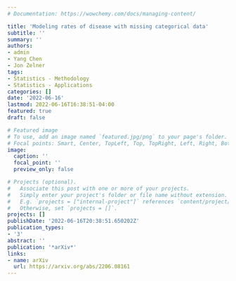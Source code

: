 ```yaml
---
# Documentation: https://wowchemy.com/docs/managing-content/

title: 'Modeling rates of disease with missing categorical data'
subtitle: ''
summary: ''
authors:
- admin
- Yang Chen
- Jon Zelner
tags:
- Statistics - Methodology
- Statistics - Applications
categories: []
date: '2022-06-16'
lastmod: 2022-06-16T16:38:51-04:00
featured: true
draft: false

# Featured image
# To use, add an image named `featured.jpg/png` to your page's folder.
# Focal points: Smart, Center, TopLeft, Top, TopRight, Left, Right, BottomLeft, Bottom, BottomRight.
image:
  caption: ''
  focal_point: ''
  preview_only: false

# Projects (optional).
#   Associate this post with one or more of your projects.
#   Simply enter your project's folder or file name without extension.
#   E.g. `projects = ["internal-project"]` references `content/project/deep-learning/index.md`.
#   Otherwise, set `projects = []`.
projects: []
publishDate: '2022-06-16T20:38:51.650202Z'
publication_types:
- '3'
abstract: ''
publication: '*arXiv*'
links:
- name: arXiv
  url: https://arxiv.org/abs/2206.08161
---
```

